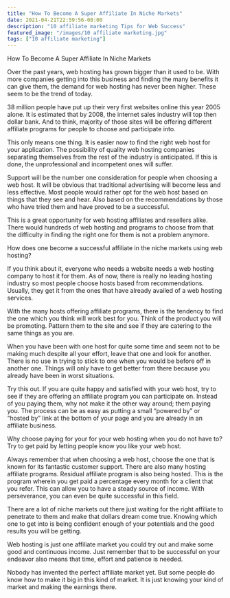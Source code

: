 ```yaml
---
title: "How To Become A Super Affiliate In Niche Markets"
date: 2021-04-21T22:59:56-08:00
description: "10 affiliate marketing Tips for Web Success"
featured_image: "/images/10 affiliate marketing.jpg"
tags: ["10 affiliate marketing"]
---
```


How To Become A Super Affiliate In Niche Markets

Over the past years, web hosting has grown bigger than it used to be. With more companies getting into this business and finding the many benefits it can give them, the demand for web hosting has never been higher. These seem to be the trend of today.

38 million people have put up their very first websites online this year 2005 alone. It is estimated that by 2008, the internet sales industry will top then dollar bank. And to think, majority of those sites will be offering different affiliate programs for people to choose and participate into.

This only means one thing. It is easier now to find the right web host for your application. The possibility of quality web hosting companies separating themselves from the rest of the industry is anticipated. If this is done, the unprofessional and incompetent ones will suffer. 

Support will be the number one consideration for people when choosing a web host. It will be obvious that traditional advertising will become less and less effective. Most people would rather opt for the web host based on things that they see and hear. Also based on the recommendations by those who have tried them and have proved to be a successful.

This is a great opportunity for web hosting affiliates and resellers alike. There would hundreds of web hosting and programs to choose from that the difficulty in finding the right one for them is not a problem anymore.

How does one become a successful affiliate in the niche markets using web hosting?

If you think about it, everyone who needs a website needs a web hosting company to host it for them. As of now, there is really no leading hosting industry so most people choose hosts based from recommendations. Usually, they get it from the ones that have already availed of a web hosting services.

With the many hosts offering affiliate programs, there is the tendency to find the one which you think will work best for you. Think of the product you will be promoting. Pattern them to the site and see if they are catering to the same things as you are. 

When you have been with one host for quite some time and seem not to be making much despite all your effort, leave that one and look for another. There is no use in trying to stick to one when you would be before off in another one. Things will only have to get better from there because you already have been in worst situations.

Try this out. If you are quite happy and satisfied with your web host, try to see if they are offering an affiliate program you can participate on. Instead of you paying them, why not make it the other way around; them paying you. The process can be as easy as putting a small “powered by” or “hosted by” link at the bottom of your page and you are already in an affiliate business. 

Why choose paying for your for your web hosting when you do not have to? Try to get paid by letting people know you like your web host. 

Always remember that when choosing a web host, choose the one that is known for its fantastic customer support. There are also many hosting affiliate programs. Residual affiliate program is also being hosted. This is the program wherein you get paid a percentage every month for a client that you refer. This can allow you to have a steady source of income. With perseverance, you can even be quite successful in this field.

There are a lot of niche markets out there just waiting for the right affiliate to penetrate to them and make that dollars dream come true. Knowing which one to get into is being confident enough of your potentials and the good results you will be getting.

Web hosting is just one affiliate market you could try out and make some good and continuous income. Just remember that to be successful on your endeavor also means that time, effort and patience is needed. 

Nobody has invented the perfect affiliate market yet. But some people do know how to make it big in this kind of market. It is just knowing your kind of market and making the earnings there. 

